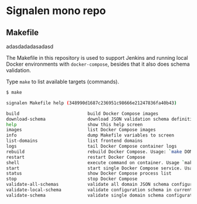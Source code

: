 # Signalen mono repo

## Makefile

adasdadadasadasd

The Makefile in this repository is used to support Jenkins and running local Docker environments with `docker-compose`, besides that it also does schema validation.

Type `make` to list available targets (commands).

```bash
$ make

signalen Makefile help (348990d1687c236951c98666e21247836fa40b43)

build                          build Docker Compose images
download-schema                download JSON validation schema definition to /tmp
help                           show this help screen
images                         list Docker Compose images
info                           dump Makefile variables to screen
list-domains                   list frontend domains
logs                           tail Docker Compose container logs
rebuild                        rebuild Docker Compose. Usage: `make DOMAIN=amsterdam rebuild
restart                        restart Docker Compose
shell                          execute command on container. Usage `make ENVIRONMENT=development shell
start                          start single Docker Compose service. Usage `make DOMAIN=amsterdam start
status                         show Docker Compose process list
stop                           stop Docker Compose
validate-all-schemas           validate all domain JSON schema configuration files. Usage `make SCHEMA_DEFINITION_GIT_REF=master validate-all-schemas
validate-local-schema          validate configuration schema in current branch. Usage `make SIGNALS_FRONTEND_PATH=../signals-frontend DOMAIN=amsterdam ENVIRONMENT=development validate-local-schema
validate-schema                validate single domain schema configuration file. Usage `make DOMAIN=amsterdam ENVIRONMENT=development SCHEMA_DEFINITION_GIT_REF=master validate-schema
```

